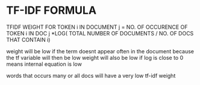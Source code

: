 # TF-IDF FORMULA
TFIDF WEIGHT  FOR TOKEN i IN DOCUMENT j  =   NO. OF OCCURENCE OF TOKEN i IN DOC j *LOG(  TOTAL NUMBER OF DOCUMENTS / NO. OF DOCS THAT CONTAIN i)

weight will be low if the term doesnt appear often in the document because the tf variable will then be low
weight will also be low if log is close to 0 means internal equation is low

words that occurs many or all docs will have a very low tf-idf weight
